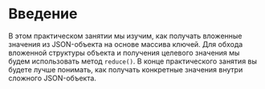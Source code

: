 # Введение

В этом практическом занятии мы изучим, как получать вложенные значения из JSON-объекта на основе массива ключей. Для обхода вложенной структуры объекта и получения целевого значения мы будем использовать метод `reduce()`. В конце практического занятия вы будете лучше понимать, как получать конкретные значения внутри сложного JSON-объекта.

